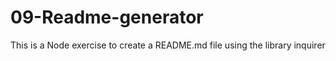# 09-Readme-generator
This is a Node exercise to create a README.md file using the library inquirer
